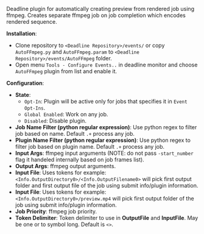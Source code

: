 Deadline plugin for automatically creating preview from rendered job using ffmpeg.
Creates separate ffmpeg job on job completion which encodes rendered sequence.

**Installation**:
  - Clone repository to `<Deadline Repository>/events/` or copy `AutoFFmpeg.py` and `AutoFFmpeg.param` to `<Deadline Repository>/events/AutoFFmpeg` folder.
  - Open menu `Tools - Configure Events..` in deadline monitor and choose `AutoFFmpeg` plugin from list and enable it.

**Configuration**:
  - **State**:
    - `Opt-In`: Plugin will be active only for jobs that specifies it in `Event Opt-Ins`.
    - `Global Enabled`: Work on any job.
    - `Disabled`: Disable plugin.
  - **Job Name Filter (python regular expression)**: Use python regex to filter job based on name. Default `.+` process any job.
  - **Plugin Name Filter (python regular expression)**: Use python regex to filter job based on plugin name. Default `.+` process any job.
  - **Input Args**: ffmpeg input arguments (NOTE: do not pass `-start_number` flag it handeled internally based on job frames list).
  - **Output Args**: ffmpeg output arguments.
  - **Input File**: Uses tokens for example: `<Info.OutputDirectory0>/<Info.OutputFilename0>` will pick first output folder and first output file of the job using submit info/plugin information.
  - **Input File**: Uses tokens for example: `<Info.OutputDirectory0>/preview.mp4` will pick first output folder of the job using submit info/plugin information.
  - **Job Priority**: ffmpeg job priority.
  - **Token Delimiter**: Token delimiter to use in **OutputFile** and **InputFile**. May be one or to symbol long. Default is `<>`. 
